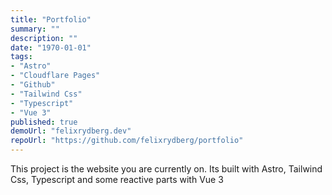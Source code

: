 ```yaml
---
title: "Portfolio"
summary: ""
description: ""
date: "1970-01-01"
tags:
- "Astro"
- "Cloudflare Pages"
- "Github"
- "Tailwind Css"
- "Typescript"
- "Vue 3"
published: true
demoUrl: "felixrydberg.dev"
repoUrl: "https://github.com/felixrydberg/portfolio"
---
```

This project is the website you are currently on.
Its built with Astro, Tailwind Css, Typescript and some reactive parts with Vue 3
